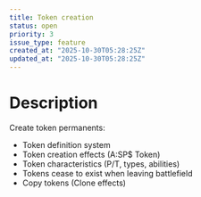 ```yaml
---
title: Token creation
status: open
priority: 3
issue_type: feature
created_at: "2025-10-30T05:28:25Z"
updated_at: "2025-10-30T05:28:25Z"
---
```


# Description

Create token permanents:
- Token definition system
- Token creation effects (A:SP$ Token)
- Token characteristics (P/T, types, abilities)
- Tokens cease to exist when leaving battlefield
- Copy tokens (Clone effects)
